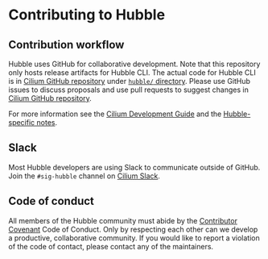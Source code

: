 # Contributing to Hubble

## Contribution workflow

Hubble uses GitHub for collaborative development. Note that this repository
only hosts release artifacts for Hubble CLI. The actual code for Hubble CLI
is in [Cilium GitHub repository] under [`hubble/` directory](https://github.com/cilium/cilium/tree/main/hubble).
Please use GitHub issues to discuss proposals and use pull requests to suggest
changes in [Cilium GitHub repository].

For more information see the [Cilium Development
Guide](https://docs.cilium.io/en/latest/contributing/development/) and the
[Hubble-specific
notes](https://docs.cilium.io/en/latest/contributing/development/hubble/).

## Slack

Most Hubble developers are using Slack to communicate outside of GitHub. Join
the `#sig-hubble` channel on
[Cilium Slack](https://cilium.slack.com/archives/CQRL25N0N).

## Code of conduct

All members of the Hubble community must abide by the [Contributor
Covenant](https://www.contributor-covenant.org/version/1/4/code-of-conduct)
Code of Conduct. Only by respecting each other can we develop a productive,
collaborative community. If you would like to report a violation of the code of
contact, please contact any of the maintainers.

[Cilium GitHub repository]: https://github.com/cilium/cilium
